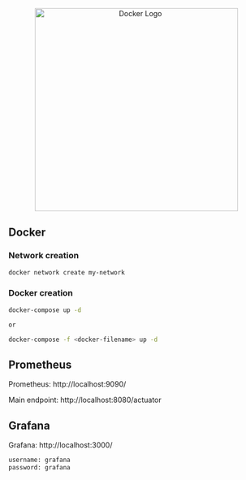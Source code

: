 <p align="center">
  <img src="https://i.imgur.com/z6SRxKv.jpg" width="400" alt="Docker Logo" />
</p>

## Docker

### Network creation

```bash
docker network create my-network
```

### Docker creation

```bash
docker-compose up -d

or

docker-compose -f <docker-filename> up -d
```

## Prometheus

Prometheus: http://localhost:9090/

Main endpoint: http://localhost:8080/actuator

## Grafana

Grafana: http://localhost:3000/

```bash
username: grafana
password: grafana
```
